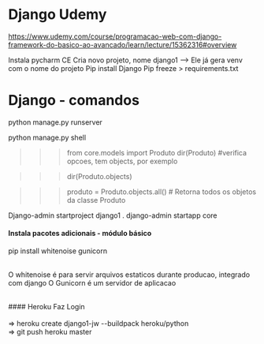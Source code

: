 # Django Udemy
https://www.udemy.com/course/programacao-web-com-django-framework-do-basico-ao-avancado/learn/lecture/15362316#overview


Instala pycharm CE
Cria novo projeto, nome django1 —> Ele já gera venv com o nome do projeto
Pip install Django
Pip freeze > requirements.txt


# Django - comandos
python manage.py runserver

python manage.py shell
>>> from core.models import Produto
>>> dir(Produto)  #verifica opcoes, tem objects, por exemplo

>>> dir(Produto.objects)

>>> produto = Produto.objects.all() # Retorna todos os objetos da classe Produto


Django-admin startproject django1 .
django-admin startapp core

#### Instala pacotes adicionais - módulo básico
pip install whitenoise gunicorn

<br>
O whitenoise é para servir arquivos estaticos durante producao, integrado com django
O Gunicorn é um servidor de aplicacao

<br>#### Heroku
Faz Login  
<br>⇒  heroku create django1-jw --buildpack heroku/python 
<br>⇒  git push heroku master 

